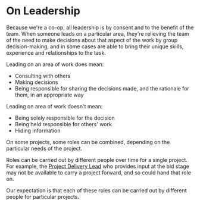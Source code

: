 # On Leadership

Because we're a co-op, all leadership is by consent and to the benefit of the team. When someone leads on a particular area, they're relieving the team of the need to make decisions about that aspect of the work by group decision-making, and in some cases are able to bring their unique skills, experience and relationships to the task.

Leading on an area of work does mean:

* Consulting with others
* Making decisions 
* Being responsible for sharing the decisions made, and the rationale for them, in an appropriate way

Leading on area of work doesn't mean:

* Being solely responsible for the decision
* Being held responsible for others' work
* Hiding information

On some projects, some roles can be combined, depending on the particular needs of the project.

Roles can be carried out by different people over time for a single project. For example, the [Project Delivery Lead](project-delivery-lead.md) who provides input at the bid stage may not be available to carry a project forward, and so could hand that role on.

Our expectation is that each of these roles can be carried out by different people for particular projects.

